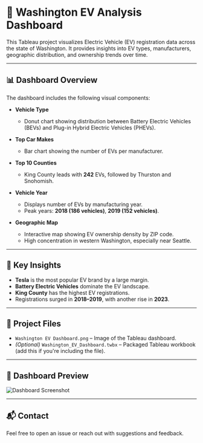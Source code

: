 # 🚗 Washington EV Analysis Dashboard

This Tableau project visualizes Electric Vehicle (EV) registration data across the state of Washington. It provides insights into EV types, manufacturers, geographic distribution, and ownership trends over time.

---

## 📊 Dashboard Overview

The dashboard includes the following visual components:

- **Vehicle Type**  
  - Donut chart showing distribution between Battery Electric Vehicles (BEVs) and Plug-in Hybrid Electric Vehicles (PHEVs).

- **Top Car Makes**  
  - Bar chart showing the number of EVs per manufacturer.

- **Top 10 Counties**  
  - King County leads with **242** EVs, followed by Thurston and Snohomish.

- **Vehicle Year**  
  - Displays number of EVs by manufacturing year.
  - Peak years: **2018 (186 vehicles)**, **2019 (152 vehicles)**.

- **Geographic Map**  
  - Interactive map showing EV ownership density by ZIP code.
  - High concentration in western Washington, especially near Seattle.

---

## 📍 Key Insights

- **Tesla** is the most popular EV brand by a large margin.
- **Battery Electric Vehicles** dominate the EV landscape.
- **King County** has the highest EV registrations.
- Registrations surged in **2018–2019**, with another rise in **2023**.

---

## 📁 Project Files

- `Washington EV Dashboard.png` – Image of the Tableau dashboard.
- *(Optional)* `Washington_EV_Dashboard.twbx` – Packaged Tableau workbook (add this if you're including the file).

---

## 📎 Dashboard Preview

![Dashboard Screenshot](Washington%20EV%20Dashboard.png)

---

## 📬 Contact

Feel free to open an issue or reach out with suggestions and feedback.
